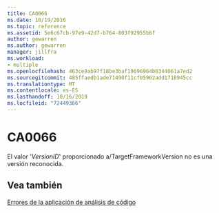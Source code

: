 ```yaml
---
title: CA0066
ms.date: 10/19/2016
ms.topic: reference
ms.assetid: 5e6c67cb-97e9-42d7-b764-803f92955b6f
author: gewarren
ms.author: gewarren
manager: jillfra
ms.workload:
- multiple
ms.openlocfilehash: 463ce9ab97f18be3baf19696964b6344061a7ed2
ms.sourcegitcommit: 485ffaedb1ade71490f11cf05962add1718945cc
ms.translationtype: MT
ms.contentlocale: es-ES
ms.lasthandoff: 10/16/2019
ms.locfileid: "72449366"
---
```

# <a name="ca0066"></a>CA0066
El valor '*VersionID*' proporcionado a/TargetFrameworkVersion no es una versión reconocida.

## <a name="see-also"></a>Vea también
[Errores de la aplicación de análisis de código](../code-quality/code-analysis-application-errors.md)
